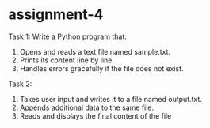 # assignment-4
Task 1:
Write a Python program that:
1.   Opens and reads a text file named sample.txt.
2.   Prints its content line by line.
3.   Handles errors gracefully if the file does not exist.


Task 2:
1.   Takes user input and writes it to a file named output.txt.
2.   Appends additional data to the same file.
3.   Reads and displays the final content of the file
